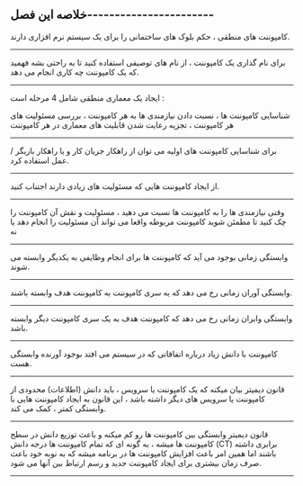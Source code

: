## خلاصه این فصل-----------------------

کامپوننت های منطقی ، حکم بلوک های ساختمانی را برای یک سیستم نرم افزاری دارند.

---

برای نام گذاری یک کامپوننت ، از نام های توصیفی استفاده کنید تا به راحتی بشه فهمید که یک کامپوننت چه کاری انجام می دهد.

---

ایجاد یک معماری منطقی شامل 4 مرحله است :

شناسایی کامپوننت ها ، نسبت دادن نیازمندی ها به هر کامپوننت ، بررسی مسئولیت های هر کامپوننت ، تجزیه رعایت شدن قابلیت های معماری در هر کامپوننت

---

برای شناسایی کامپوننت های اولیه می توان از راهکار جریان کار و یا راهکار بازیگر / عمل استفاده کرد.

---

از ایجاد کامپوننت هایی که مسئولیت های زیادی دارند اجتناب کنید.

---

وقتی نیازمندی ها را به کامپوننت ها نسبت می دهید ، مسئولیت و نقش آن کامپوننت را چک کنید تا مطمئن شوید کامپوننت مربوطه واقعا می تواند آن مسئولیت را انجام دهد یا نه

---

وابستگی زمانی بوجود می آید که کامپوننت ها برای انجام وظایفی به یکدیگر وابسته می شوند.

---

وابستگی آوران زمانی رخ می دهد که یه سری کامپوننت به کامپوننت هدف وابسته باشند.

---

وابستگی وابران زمانی رخ می دهد که کامپوننت هدف به یک سری کامپوننت دیگر وابسته باشد.

---

کامپوننت با دانش زیاد درباره اتفاقاتی که در سیستم می افتد بوجود آورنده وابستگی هست.

---

قانون دیمیتر بیان میکنه که یک کامپوننت یا سرویس ، باید دانش (اطلاعات) محدودی از کامپوننت یا سرویس های دیگر داشته باشد ، این قانون به ایجاد کامپوننت هایی با وابستگی کمتر ، کمک می کند.

---

قانون دیمیتر وابستگی بین کامپوننت ها رو کم میکنه و باعث توزیع دانش در سطح کامپوننت ها میشه ، به گونه ای که تمام کامپوننت ها درجه دانش (CT) برابری داشته باشند اما همین امر باعث افزایش کامپوننت ها در برنامه میشه که به نوبه خود باعث صرف زمان بیشتری برای ایجاد کامپوننت جدید و رسم ارتباط بین آنها می شود.

---

